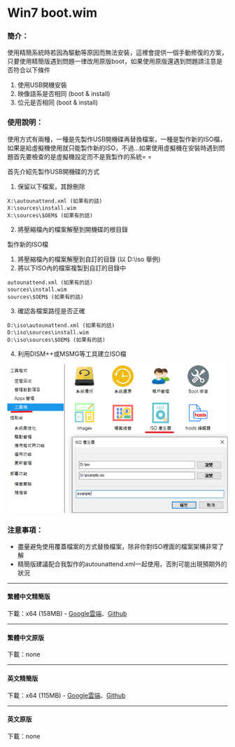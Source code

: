 # Win7 boot.wim

### 簡介：
使用精簡系統時若因為驅動等原因而無法安裝，這裡會提供一個手動修復的方案，只要使用精簡版遇到問題一律改用原版boot，如果使用原版還遇到問題請注意是否符合以下條件
1. 使用USB開機安裝
2. 映像語系是否相同 (boot & install)
3. 位元是否相同 (boot & install)

### 使用說明：
使用方式有兩種，一種是先製作USB開機碟再替換檔案，一種是製作新的ISO檔，如果是給虛擬機使用就只能製作新的ISO，不過...如果使用虛擬機在安裝時遇到問題首先要檢查的是虛擬機設定而不是我製作的系統= =

首先介紹先製作USB開機碟的方式
1. 保留以下檔案，其餘刪除
<pre><code>X:\autounattend.xml (如果有的話)
X:\sources\install.wim
X:\sources\$OEM$ (如果有的話)</code></pre>
2. 將壓縮檔內的檔案解壓到開機碟的根目錄

製作新的ISO檔
1. 將壓縮檔內的檔案解壓到自訂的目錄 (以 D:\iso 舉例)
2. 將以下ISO內的檔案複製到自訂的目錄中
<pre><code>autounattend.xml (如果有的話)
sources\install.wim
sources\$OEM$ (如果有的話)</code></pre>
3. 確認各檔案路徑是否正確
<pre><code>D:\iso\autounattend.xml (如果有的話)
D:\iso\sources\install.wim
D:\iso\sources\$OEM$ (如果有的話)</code></pre>
4. 利用DISM++或MSMG等工具建立ISO檔

![preview.png](/tutorial/iso.png)

### 注意事項：
- 盡量避免使用覆蓋檔案的方式替換檔案，除非你對ISO裡面的檔案架構非常了解
- 精簡版建議配合我製作的autounattend.xml一起使用，否則可能出現預期外的狀況

----

#### 繁體中文精簡版

下載：x64 (158MB) - [Google雲端](https://drive.google.com/uc?export=download&id=1vl2lbfc4pUr-IGTy_eAl_s_pn9FYujBt)、[Github](https://github.com/WhatTheBlock/Win10_Simplify/releases/download/v2021.05.06/boot_7_ct_x64_lite.7z)

----

#### 繁體中文原版

下載：none

----

#### 英文精簡版

下載：x64 (115MB) - [Google雲端](https://drive.google.com/uc?export=download&id=1RqqBaAFLkUafDu0psnqT2pOX7KT5x3Em)、[Github](https://github.com/WhatTheBlock/Win10_Simplify/releases/download/v2021.05.06/boot_7_en_x64_lite.7z)

----

#### 英文原版

下載：none
